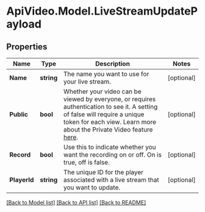 # ApiVideo.Model.LiveStreamUpdatePayload

## Properties

Name | Type | Description | Notes
------------ | ------------- | ------------- | -------------
**Name** | **string** | The name you want to use for your live stream. | [optional] 
**Public** | **bool** | Whether your video can be viewed by everyone, or requires authentication to see it. A setting of false will require a unique token for each view. Learn more about the Private Video feature [here](https://docs.api.video/docs/private-videos). | [optional] 
**Record** | **bool** | Use this to indicate whether you want the recording on or off. On is true, off is false. | [optional] 
**PlayerId** | **string** | The unique ID for the player associated with a live stream that you want to update. | [optional] 

[[Back to Model list]](../README.md#documentation-for-models) [[Back to API list]](../README.md#documentation-for-api-endpoints) [[Back to README]](../README.md)

